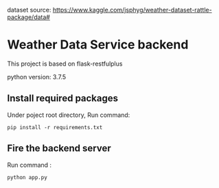 dataset source:
https://www.kaggle.com/jsphyg/weather-dataset-rattle-package/data#
# Weather Data Service backend

This project is based on flask-restfulplus

python version: 3.7.5
## Install required packages
Under poject root directory,
Run command:

    pip install -r requirements.txt

## Fire the backend server
Run command :

    python app.py
